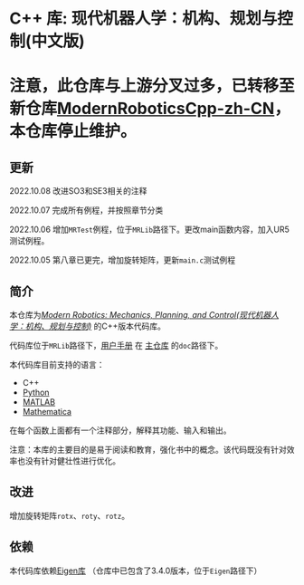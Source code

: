 # C++ 库: 现代机器人学：机构、规划与控制(中文版)
# 注意，此仓库与上游分叉过多，已转移至新仓库[ModernRoboticsCpp-zh-CN](https://github.com/fan-ziqi/ModernRoboticsCpp-zh-CN)，本仓库停止维护。
## 更新

2022.10.08 改进SO3和SE3相关的注释

2022.10.07 完成所有例程，并按照章节分类

2022.10.06 增加`MRTest`例程，位于`MRLib`路径下。更改main函数内容，加入UR5测试例程。

2022.10.05 第八章已更完，增加旋转矩阵，更新`main.c`测试例程

## 简介

本仓库为[_Modern Robotics: Mechanics, Planning, and Control(现代机器人学：机构、规划与控制)_](http://modernrobotics.org)  的C++版本代码库。

代码库位于`MRLib`路径下，[用户手册](https://github.com/NxRLab/ModernRobotics/blob/master/doc/MRlib.pdf) 在 [主仓库](https://github.com/NxRLab/ModernRobotics/) 的`doc`路径下。

本代码库目前支持的语言：

* C++
* [Python](https://github.com/NxRLab/ModernRobotics/tree/master/packages/Python)
* [MATLAB](https://github.com/NxRLab/ModernRobotics/tree/master/packages/Matlab)
* [Mathematica](https://github.com/NxRLab/ModernRobotics/tree/master/packages/Mathematica)

在每个函数上面都有一个注释部分，解释其功能、输入和输出。

注意：本库的主要目的是易于阅读和教育，强化书中的概念。该代码既没有针对效率也没有针对健壮性进行优化。

## 改进

增加旋转矩阵`rotx`、`roty`、`rotz`。

## 依赖

本代码库依赖[Eigen库](https://eigen.tuxfamily.org/index.php?title=Main_Page) （仓库中已包含了3.4.0版本，位于`Eigen`路径下）
